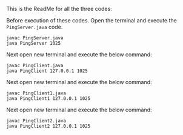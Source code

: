 This is the ReadMe for all the three codes:

Before execution of these codes. Open the terminal and execute the `PingServer.java` code.
```
javac PingServer.java
java PingServer 1025
```

Next open new terminal and execute the below command:
```
javac PingClient.java
java PingClient 127.0.0.1 1025
```

Next open new terminal and execute the below command:
```
javac PingClient1.java
java PingClient1 127.0.0.1 1025
```

Next open new terminal and execute the below command:
```
javac PingClient2.java
java PingClient2 127.0.0.1 1025
```